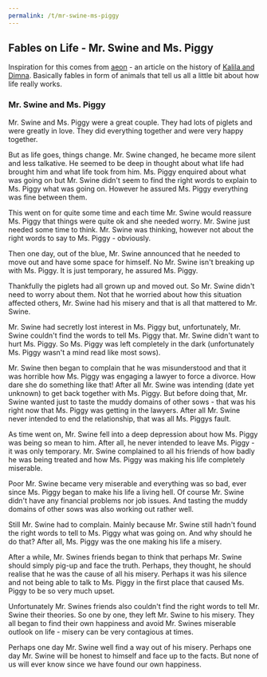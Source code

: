```yaml
---
permalink: /t/mr-swine-ms-piggy
---
```


## Fables on Life - Mr. Swine and Ms. Piggy

Inspiration for this comes from [aeon](https://aeon.co/essays/kalila-and-dimnas-ethically-murky-ancient-parables-on-power) - an article on the history of [Kalila and Dimna](https://en.wikipedia.org/wiki/Kal%C4%ABla_wa-Dimna). Basically fables in form of animals that tell us all a little bit about how life really works.

### Mr. Swine and Ms. Piggy

Mr. Swine and Ms. Piggy were a great couple. They had lots of piglets and were greatly in love. They did everything together and were very happy together.

But as life goes, things change. Mr. Swine changed, he became more silent and less talkative. He seemed to be deep in thought about what life had brought him and what life took from him. Ms. Piggy enquired about what was going on but Mr. Swine didn't seem to find the right words to explain to Ms. Piggy what was going on. However he assured Ms. Piggy everything was fine between them.

This went on for quite some time and each time Mr. Swine would reassure Ms. Piggy that things were quite ok and she needed worry. Mr. Swine just needed some time to think. Mr. Swine was thinking, however not about the right words to say to Ms. Piggy - obviously.

Then one day, out of the blue, Mr. Swine announced that he needed to move out and have some space for himself. No Mr. Swine isn't breaking up with Ms. Piggy. It is just temporary, he assured Ms. Piggy.

Thankfully the piglets had all grown up and moved out. So Mr. Swine didn't need to worry about them. Not that he worried about how this situation affected others, Mr. Swine had his misery and that is all that mattered to Mr. Swine.

Mr. Swine had secretly lost interest in Ms. Piggy but, unfortunately, Mr. Swine couldn't find the words to tell Ms. Piggy that. Mr. Swine didn't want to hurt Ms. Piggy. So Ms. Piggy was left completely in the dark (unfortunately Ms. Piggy wasn't a mind read like most sows).

Mr. Swine then began to complain that he was misunderstood and that it was horrible how Ms. Piggy was engaging a lawyer to force a divorce. How dare she do something like that! After all Mr. Swine was intending (date yet unknown) to get back together with Ms. Piggy. But before doing that, Mr. Swine wanted just to taste the muddy domains of other sows - that was his right now that Ms. Piggy was getting in the lawyers. After all Mr. Swine never intended to end the relationship, that was all Ms. Piggys fault.

As time went on, Mr. Swine fell into a deep depression about how Ms. Piggy was being so mean to him. After all, he never intended to leave Ms. Piggy - it was only temporary. Mr. Swine complained to all his friends of how badly he was being treated and how Ms. Piggy was making his life completely miserable.

Poor Mr. Swine became very miserable and everything was so bad, ever since Ms. Piggy began to make his life a living hell. Of course Mr. Swine didn't have any financial problems nor job issues. And tasting the muddy domains of other sows was also working out rather well.

Still Mr. Swine had to complain. Mainly because Mr. Swine still hadn't found the right words to tell to Ms. Piggy what was going on. And why should he do that? After all, Ms. Piggy was the one making his life a misery.

After a while, Mr. Swines friends began to think that perhaps Mr. Swine should simply pig-up and face the truth. Perhaps, they thought, he should realise that he was the cause of all his misery. Perhaps it was his silence and not being able to talk to Ms. Piggy in the first place that caused Ms. Piggy to be so very much upset.

Unfortunately Mr. Swines friends also couldn't find the right words to tell Mr. Swine their theories. So one by one, they left Mr. Swine to his misery. They all began to find their own happiness and avoid Mr. Swines miserable outlook on life - misery can be very contagious at times.

Perhaps one day Mr. Swine well find a way out of his misery. Perhaps one day Mr. Swine will be honest to himself and face up to the facts. But none of us will ever know since we have found our own happiness.
